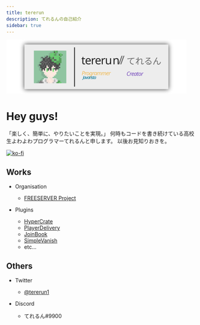 ```yaml
---
title: tererun
description: てれるんの自己紹介
sidebar: true
---
```

<p class="profile-img" align="center">

![Header](https://raw.githubusercontent.com/tererun/tererun/fdce21ef14ed8a75b669cd2bb235a21bd84def91/sec_1.svg)
</p>

# Hey guys!

「楽しく、簡単に、やりたいことを実現。」
何時もコードを書き続けている高校生よわよわプログラマーてれるんと申します。
以後お見知りおきを。

[![ko-fi](https://ko-fi.com/img/githubbutton_sm.svg)](https://ko-fi.com/G2G73QT39)

## Works

* Organisation

  * [FREESERVER Project](https://freeserver.pro)
* Plugins

  * [HyperCrate](https://www.spigotmc.org/resources/hypercrate.87060/)
  * [PlayerDelivery](https://tererun.booth.pm/items/1921395)
  * [JoinBook](https://www.spigotmc.org/resources/joinbook.74367/)
  * [SimpleVanish](https://www.spigotmc.org/resources/simplevanish.76744/)
  * etc...

## Others

* Twitter

  * [@tererun1](https://twitter.com/tererun1)
* Discord

  * てれるん#9900
